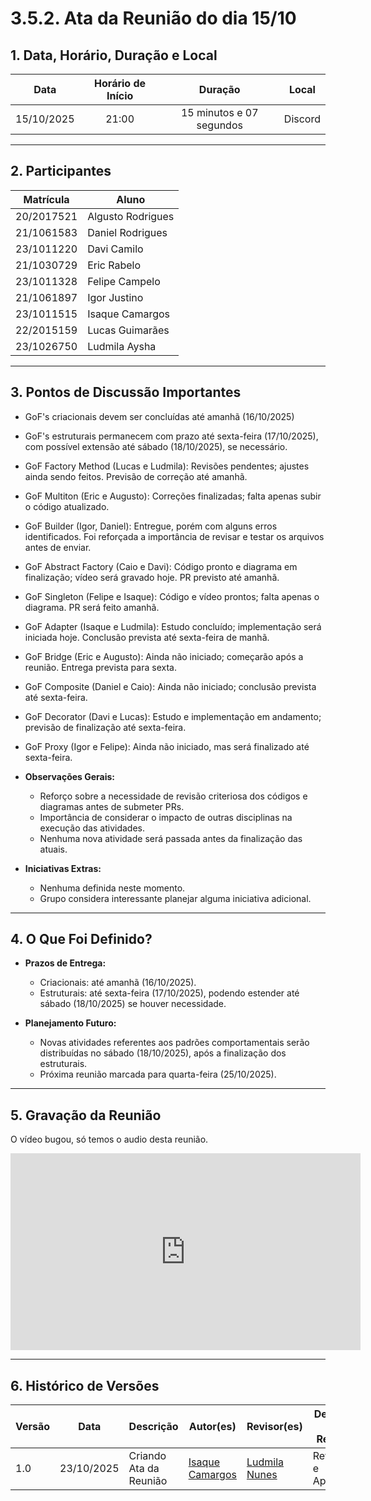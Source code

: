 <style>
.markdown-section table {
    justify-items: center;
}

img{
    max-height: 300px;
    justify-items: center;
}

.markdown-section h4{
    margin-bottom: 0;
}

.markdown-section p{
    margin-top: 0;
}

.markdown-section .collumns-glossary{
    columns: 2;
    column-gap: 64px;
}

.video-caption {
    text-align: center;
    margin-top: 4px;
}

</style>

# 3.5.2. Ata da Reunião do dia 15/10

## **1. Data, Horário, Duração e Local**

| **Data** | **Horário de Início** | **Duração** | **Local** |
| :---: | :---: | :---: | :---: |
| 15/10/2025 | 21:00 | 15 minutos e 07 segundos | Discord |

-----

## **2. Participantes**

| **Matrícula** | **Aluno**      |
| ------------- | ----------------- |
| 20/2017521  |  Algusto Rodrigues |
| 21/1061583  |  Daniel Rodrigues  |
| 23/1011220  |  Davi Camilo       |
| 21/1030729  |  Eric Rabelo       |
| 23/1011328  |  Felipe Campelo    |
| 21/1061897  |  Igor Justino      |
| 23/1011515  |  Isaque Camargos   |
| 22/2015159  |  Lucas Guimarães   |
| 23/1026750  |  Ludmila Aysha     |

-----

## **3. Pontos de Discussão Importantes**

  * GoF's criacionais devem ser concluídas até amanhã (16/10/2025)
  * GoF's estruturais permanecem com prazo até sexta-feira (17/10/2025), com possível extensão até sábado (18/10/2025), se necessário.
  * GoF Factory Method (Lucas e Ludmila): Revisões pendentes; ajustes ainda sendo feitos. Previsão de correção até amanhã.
  * GoF Multiton (Eric e Augusto): Correções finalizadas; falta apenas subir o código atualizado.
  * GoF Builder (Igor, Daniel): Entregue, porém com alguns erros identificados. Foi reforçada a importância de revisar e testar os arquivos antes de enviar.
  * GoF Abstract Factory (Caio e Davi): Código pronto e diagrama em finalização; vídeo será gravado hoje. PR previsto até amanhã.
  * GoF Singleton (Felipe e Isaque): Código e vídeo prontos; falta apenas o diagrama. PR será feito amanhã.
  * GoF Adapter (Isaque e Ludmila): Estudo concluído; implementação será iniciada hoje. Conclusão prevista até sexta-feira de manhã.
  * GoF Bridge (Eric e Augusto): Ainda não iniciado; começarão após a reunião. Entrega prevista para sexta.
  * GoF Composite (Daniel e Caio): Ainda não iniciado; conclusão prevista até sexta-feira.
  * GoF Decorator (Davi e Lucas): Estudo e implementação em andamento; previsão de finalização até sexta-feira.
  * GoF Proxy (Igor e Felipe): Ainda não iniciado, mas será finalizado até sexta-feira.

* **Observações Gerais:**

  * Reforço sobre a necessidade de revisão criteriosa dos códigos e diagramas antes de submeter PRs.
  * Importância de considerar o impacto de outras disciplinas na execução das atividades.
  * Nenhuma nova atividade será passada antes da finalização das atuais.

* **Iniciativas Extras:**

  * Nenhuma definida neste momento.
  * Grupo considera interessante planejar alguma iniciativa adicional.

---

## **4. O Que Foi Definido?**

* **Prazos de Entrega:**

  * Criacionais: até amanhã (16/10/2025).
  * Estruturais: até sexta-feira (17/10/2025), podendo estender até sábado (18/10/2025) se houver necessidade.

* **Planejamento Futuro:**

  * Novas atividades referentes aos padrões comportamentais serão distribuídas no sábado (18/10/2025), após a finalização dos estruturais.
  * Próxima reunião marcada para quarta-feira (25/10/2025).

---


## **5. Gravação da Reunião**

O vídeo bugou, só temos o audio desta reunião.

<iframe width="560" height="315" src="https://www.youtube.com/embed/8rNgMxo8Yy0?si=02_Xn-j9xZ5lTyZK" title="YouTube video player" frameborder="0" allow="accelerometer; autoplay; clipboard-write; encrypted-media; gyroscope; picture-in-picture; web-share" referrerpolicy="strict-origin-when-cross-origin" allowfullscreen></iframe>

-----

## **6. Histórico de Versões**

| Versão | Data | Descrição | Autor(es) | Revisor(es) | Detalhes da Revisão |
| -- | -- | -- | -- | -- | -- |
| 1.0 | 23/10/2025 | Criando Ata da Reunião | [Isaque Camargos](https://github.com/isaqzin)   | [Ludmila Nunes](https://github.com/ludmilaaysha)| Revisado e Aprovado |
